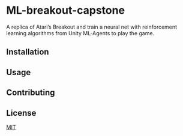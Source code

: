 # ML-breakout-capstone
A replica of Atari’s Breakout and train a neural net with reinforcement learning algorithms from Unity ML-Agents to play the game.

## Installation 


## Usage 


## Contributing 


## License 
[MIT](https://choosealicense.com/licenses/mit/)
